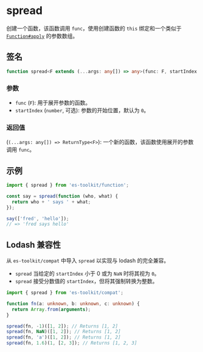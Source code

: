 # spread

创建一个函数，该函数调用 `func`，使用创建函数的 `this` 绑定和一个类似于 [`Function#apply`](https://www.ecma-international.org/ecma-262/6.0/#sec-function.prototype.apply) 的参数数组。

## 签名

```typescript
function spread<F extends (...args: any[]) => any>(func: F, startIndex: number = 0): (...args: any[]) => ReturnType<F>;
```

### 参数

- `func` (`F`): 用于展开参数的函数。
- `startIndex` (`number`, 可选): 参数的开始位置，默认为 `0`。

### 返回值

(`(...args: any[]) => ReturnType<F>`): 一个新的函数，该函数使用展开的参数调用 `func`。

## 示例

```typescript
import { spread } from 'es-toolkit/function';

const say = spread(function (who, what) {
  return who + ' says ' + what;
});

say(['fred', 'hello']);
// => 'fred says hello'
```

## Lodash 兼容性

从 `es-toolkit/compat` 中导入 `spread` 以实现与 lodash 的完全兼容。

- `spread` 当给定的 `startIndex` 小于 0 或为 `NaN` 时将其视为 `0`。
- `spread` 接受分数值的 `startIndex`，但将其强制转换为整数。

```typescript
import { spread } from 'es-toolkit/compat';

function fn(a: unknown, b: unknown, c: unknown) {
  return Array.from(arguments);
}

spread(fn, -1)([1, 2]); // Returns [1, 2]
spread(fn, NaN)([1, 2]); // Returns [1, 2]
spread(fn, 'a')([1, 2]); // Returns [1, 2]
spread(fn, 1.6)(1, [2, 3]); // Returns [1, 2, 3]
```
